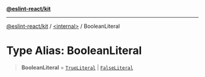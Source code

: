 [**@eslint-react/kit**](../../README.md)

***

[@eslint-react/kit](../../README.md) / [\<internal\>](../README.md) / BooleanLiteral

# Type Alias: BooleanLiteral

> **BooleanLiteral** = [`TrueLiteral`](../interfaces/TrueLiteral.md) \| [`FalseLiteral`](../interfaces/FalseLiteral.md)
